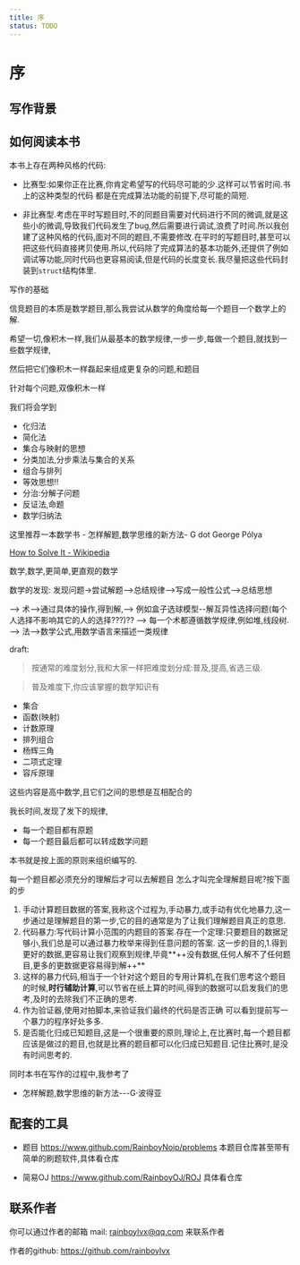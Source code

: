 ```yaml
---
title: 序
status: TODO
---
```


# 序


## 写作背景

## 如何阅读本书

本书上存在两种风格的代码:

- 比赛型:如果你正在比赛,你肯定希望写的代码尽可能的少.这样可以节省时间.书上的这种类型的代码
都是在完成算法功能的前提下,尽可能的简短.

- 非比赛型.考虑在平时写题目时,不的同题目需要对代码进行不同的微调,就是这些小的微调,导致我们代码发生了bug,然后需要进行调试,浪费了时间.所以我创建了这种风格的代码,面对不同的题目,不需要修改.在平时的写题目时,甚至可以把这些代码直接拷贝使用.所以,代码除了完成算法的基本功能外,还提供了例如调试等功能,同时代码也更容易阅读,但是代码的长度变长.我尽量把这些代码封装到`struct`结构体里.


写作的基础

信竞题目的本质是数学题目,那么我尝试从数学的角度给每一个题目一个数学上的解.


希望一切,像积木一样,我们从最基本的数学规律,一步一步,每做一个题目,就找到一些数学规律,

然后把它们像积木一样磊起来组成更复杂的问题,和题目

针对每个问题,双像积木一样

我们将会学到

- 化归法
- 简化法
- 集合与映射的思想
- 分类加法,分步乘法与集合的关系
- 组合与排列
- 等效思想!!
- 分治:分解子问题
- 反证法,命题
- 数学归纳法

这里推荐一本数学书 - 怎样解题,数学思维的新方法- G dot 	George Pólya

[How to Solve It - Wikipedia](https://en.wikipedia.org/wiki/How_to_Solve_It)


数学,数学,更简单,更直观的数学


数学的发现: 发现问题->尝试解题-->总结规律-->写成一般性公式-->总结思想

--> 术-->通过具体的操作,得到解,--> 例如盒子选球模型--解互异性选择问题(每个人选择不影响其它的人的选择???)??
--> 每一个术都遵循数学规律,例如堆,线段树.
--> 法-->数学公式,用数学语言来描述一类规律

draft: 

> 按通常的难度划分,我和大家一样把难度划分成:普及,提高,省选三级.

> 普及难度下,你应该掌握的数学知识有

- 集合
- 函数(映射)
- 计数原理
- 排列组合
 - 杨辉三角
 - 二项式定理
 - 容斥原理


这些内容是高中数学,且它们之间的思想是互相配合的

我长时间,发现了发下的规律,

- 每一个题目都有原题
- 每一个题目最后都可以转成数学问题

本书就是按上面的原则来组织编写的.

每一个题目都必须充分的理解后才可以去解题目
怎么才叫完全理解题目呢?按下面的步

1. 手动计算题目数据的答案,我称这个过程为,手动暴力,或手动有优化地暴力,这一步通过是理解题目的第一步,它的目的通常是为了让我们理解题目真正的意思.
2. 代码暴力:写代码计算小范围的内题目的答案.存在一个定理:只要题目的数据足够小,我们总是可以通过暴力枚举来得到任意问题的答案.
  这一步的目的,1.得到更好的数据,更容易让我们观察到规律,毕竟**++没有数据,任何人解不了任何题目,更多的更数据更容易得到解++**
  2. 这样的暴力代码,相当于一个针对这个题目的专用计算机,在我们思考这个题目的时候,**时行辅助计算**,可以节省在纸上算的时间,得到的数据可以启发我们的思考,及时的去除我们不正确的思考.
  3. 作为验证器,使用对拍脚本,来验证我们最终的代码是否正确
  可以看到提前写一个暴力的程序好处多多.
1. 是否能化归成已知题目,这是一个很重要的原则,理论上,在比赛时,每一个题目都应该是做过的题目,也就是比赛的题目都可以化归成已知题目.记住比赛时,是没有时间思考的.

同时本书在写作的过程中,我参考了

- 怎样解题,数学思维的新方法---G$\cdot$波得亚


## 配套的工具

- 题目 https://www.github.com/RainboyNoip/problems 本题目仓库甚至带有简单的刷题软件,具体看仓库

- 简易OJ https://www.github.com/RainboyOJ/ROJ 具体看仓库


## 联系作者

你可以通过作者的邮箱 mail: rainboylvx@qq.com 来联系作者

作者的github: https://github.com/rainboylvx


